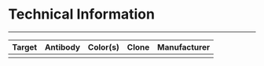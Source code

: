 # Technical Information
---
| Target | Antibody | Color(s) | Clone | Manufacturer |
| ------ | -------- | -------- | ----- | ------------ |
|        |          |          |       |              |


